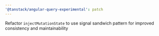 ```yaml
---
'@tanstack/angular-query-experimental': patch
---
```


Refactor `injectMutationState` to use signal sandwich pattern for improved consistency and maintainability

